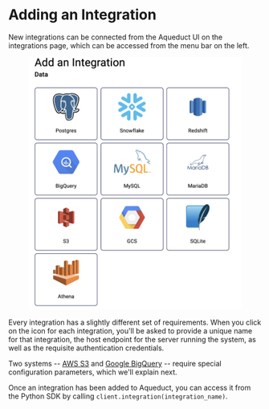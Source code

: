 # Adding an Integration

New integrations can be connected from the Aqueduct UI on the integrations page, which can be accessed from the menu bar on the left.&#x20;

<figure><img src="../../.gitbook/assets/image (1).png" alt=""><figcaption></figcaption></figure>

Every integration has a slightly different set of requirements. When you click on the icon for each integration, you'll be asked to provide a unique name for that integration, the host endpoint for the server running the system, as well as the requisite authentication credentials.&#x20;

Two systems -- [AWS S3](connecting-to-aws-s3.md) and [Google BigQuery](connecting-to-google-bigquery.md) -- require special configuration parameters, which we'll explain next.&#x20;

Once an integration has been added to Aqueduct, you can access it from the Python SDK by calling `client.integration(integration_name)`.
